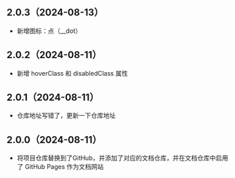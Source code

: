 ## 2.0.3（2024-08-13）
- 新增图标：点（__dot）
## 2.0.2（2024-08-11）
- 新增 hoverClass 和 disabledClass 属性
## 2.0.1（2024-08-11）
- 仓库地址写错了，更新一下仓库地址
## 2.0.0（2024-08-11）
- 将项目仓库替换到了GitHub，并添加了对应的文档仓库，并在文档仓库中启用了 GitHub Pages 作为文档网站

